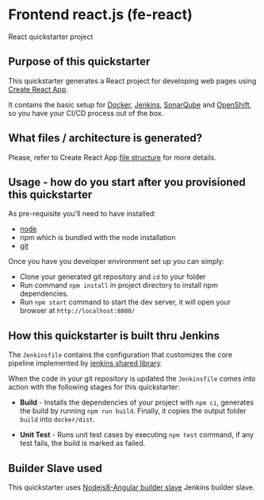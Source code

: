 # Frontend react.js (fe-react)

React quickstarter project

## Purpose of this quickstarter

This quickstarter generates a React project for developing web pages using [Create React App](https://facebook.github.io/create-react-app/).

It contains the basic setup for [Docker](https://www.docker.com/), [Jenkins](https://jenkins.io/), [SonarQube](https://www.sonarqube.org/) and [OpenShift](https://www.openshift.com/), so you have your CI/CD process out of the box.

## What files / architecture is generated?

Please, refer to Create React App [file structure](https://facebook.github.io/create-react-app/docs/folder-structure) for more details.

## Usage - how do you start after you provisioned this quickstarter

As pre-requisite you'll need to have installed:

* [node](https://nodejs.org/en/download/)
* npm which is bundled with the node installation
* [git](https://git-scm.com/downloads) 


Once you have you developer environment set up you can simply:

* Clone your generated git repository and `cd` to your folder
* Run command `npm install` in project directory to install npm dependencies.
* Run `npm start` command to start the dev server, it will open your browser at `http://localhost:8080/`


 ## How this quickstarter is built thru Jenkins

 The `Jenkinsfile` contains the configuration that customizes the core pipeline implemented by [jenkins shared library](https://github.com/opendevstack/ods-jenkins-shared-library).

 When the code in your git repository is updated the `Jenkinsfile` comes into action with the following stages for this quickstarter:

   * **Build** - Installs the dependencies of your project with `npm ci`, generates the build by running `npm run build`. Finally, it copies the output folder `build` into `docker/dist`.

   * **Unit Test** - Runs unit test cases by executing `npm test` command, if any test fails, the build is marked as failed.


 ## Builder Slave used 

This quickstarter uses [Nodejs8-Angular builder slave](https://github.com/opendevstack/ods-project-quickstarters/tree/master/jenkins-slaves/nodejs8-angular) Jenkins builder slave.
